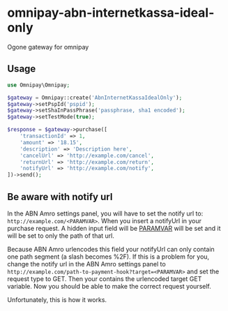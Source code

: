# omnipay-abn-internetkassa-ideal-only
Ogone gateway for omnipay

## Usage

```php
use Omnipay\Omnipay;

$gateway = Omnipay::create('AbnInternetKassaIdealOnly');
$gateway->setPspId('pspid');
$gateway->setShaInPassPhrase('passphrase, sha1 encoded');
$gateway->setTestMode(true);

$response = $gateway->purchase([
	'transactionId' => 1,
	'amount' => '18.15',
	'description' => 'Description here',
	'cancelUrl' => 'http://example.com/cancel',
	'returnUrl' => 'http://example.com/return',
	'notifyUrl' => 'http://example.com/notify',
])->send();

```

## Be aware with notify url

In the ABN Amro settings panel, you will have to set the notify url to: ```http://example.com/<PARAMVAR>```. When you insert a notifyUrl
in your purchase request. A hidden input field will be [PARAMVAR](http://payment-services.ingenico.com/int/en/ogone/support/guides/integration%20guides/e-commerce) will be set and it will be set to only the path of that url.

Because ABN Amro urlencodes this field your notifyUrl can only contain one path segment (a slash becomes %2F). If this is a problem for you, 
change the notify url in the ABN Amro settings panel to ```http://example.com/path-to-payment-hook?target=<PARAMVAR>``` and set the request
type to GET. Then your <PARAMVAR> contains the urlencoded target GET variable. Now you should be able to make the correct request yourself.

Unfortunately, this is how it works.
